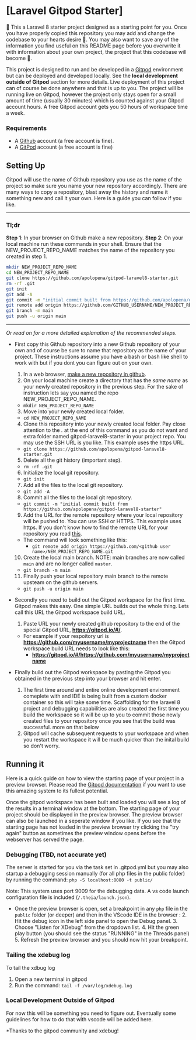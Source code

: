 # [Laravel Gitpod Starter] 
🚀
This a Laravel 8 starter project designed as a starting point for you. Once you have properly copied this repository you may add and change the codebase to your hearts desire 💞. You may also want to save any of the information you find useful on this README page before you overwrite it with information about your own project, the project that this codebase will become 🤩.

This project is designed to run and be developed in a [Gitpod](https://gitpod.io/) environment but can be deployed and developed locally. See the **local development outside of Gitpod** section for more details. Live deployment of this project can of course be done anywhere and that is up to you. The project will be running live on Gitpod, however the project only stays open for a small amount of time (usually 30 minutes) which is counted against your Gitpod account hours. A free Gitpod account gets you 50 hours of workspace time a week.

### Requirements ###
- A [Github](https://github.com/) account (a free account is fine).
- A [GitPod](https://www.gitpod.io/) account (a free account is fine)

## Setting Up ##
Gitpod will use the name of Github repository you use as the name of the project so make sure you name your new repository accordingly. There are many ways to copy a repository, blast away the history and name it something new and call it your own. Here is a guide you can follow if you like.

---
### Tl;dr ###
**Step 1**: In your browser on Github make a new repository.
**Step 2**: On your local machine run these commands in your shell. Ensure that the NEW_PROJECT_REPO_NAME matches the name of the repository you created in step 1.
```bash
mkdir NEW_PROJECT_REPO_NAME
cd NEW_PROJECT_REPO_NAME
git clone https://github.com/apolopena/gitpod-laravel8-starter.git
rm -rf .git
git init
git add -A
git commit -m "initial commit built from https://github.com/apolopena/gitpod-laravel8-starter"
git remote add origin https://github.com/GITHUB_USERNAME/NEW_PROJECT_REPO_NAME.git
git branch -m main
git push -u origin main
```
---

*Or read on for a more detailed explanation of the recommended steps.*
- First copy this Github repository into a new Github repository of your own and of course be sure to name that repository as the name of your project. These instructions assume you have a bash or bash like shell to work with but if you dont you can figure out on your own.
  1. In a web browser, [make a new repository in github](https://docs.github.com/en/github/getting-started-with-github/create-a-repo).
  2. On your local machine create a directory that has the *same name* as your newly created repository in the previous step. For the sake of instruction lets say you named the repo NEW_PROJECT_REPO_NAME.
    - `mkdir NEW_PROJECT_REPO_NAME`
  3. Move into your newly created local folder.
    - `cd NEW_PROJECT_REPO_NAME`
  4. Clone this repository into your newly created local folder. Pay close attention to the *.* at the end of this command as you do not want and extra folder named gitpod-laravel8-starter in your project repo. You may use the SSH URL is you like. This example uses the https URL.
    - `git clone https://github.com/apolopena/gitpod-laravel8-starter.git`
  5. Delete all the git history (important step).
    - `rm -rf .git`
  6. Initialize the local git repository.
    - `git init`
  7. Add all the files to the local git repository.
    - `git add -A`
  8. Commit all the files to the local git repository.
    - `git commit -m "initial commit built from https://github.com/apolopena/gitpod-laravel8-starter"`
  9. Add the URL for the remote repository where your local repository will be pushed to. You can use SSH or HTTPS. This example uses https. If you don't know how to find the remote URL for your repository you read [this](https://checkmarx.atlassian.net/wiki/spaces/KC/pages/131432811/GitHub+-+Tips+on+Finding+Git+GitHub+Repository+URLs#:~:text=Tip%20to%20find%20the%20Github,link%20as%20a%20regular%20URL.).
    - The command will look something like this:
      - `git remote add origin https://github.com/<github user name>/NEW_PROJECT_REPO_NAME.git`
  10. Create the local main branch. NOTE: main branches are now called `main` and are no longer called `master`.
    - `git branch -m main`
  11. Finally push your local repository main branch to the remote upsteam on the github servers.
    - `git push -u origin main`


- Secondly you need to build out the Gitpod workspace for the first time. Gitpod makes this easy. One simple URL builds out the whole thing. Lets call this URL the Gitpod workspace build URL.
  1. Paste URL your newly created github repository to the end of the special Gitpod URL, **https://gitpod.io/#/**.
    - For example if your respoitory url is **https://github.com/myusername/myprojectname** then the Gitpod workspace build URL needs to look like this: 
      - **https://gitpod.io/#/https://github.com/myusername/myprojectname**
- Finally build out the Gitpod workspace by pasting the Gitpod you obtained in the previous step into your browser and hit enter.
  1. The first time around and entire online development environment comeplete with and IDE is being built from a custom docker container so this will take some time. Scaffolding for the laravel 8 project and debugging capabilities are also created the first time you build the workspace so it will be up to you to commit those newly created files to your repository once you see that the build was successful. more on that below
  2. Gitpod will cache subsequent requests to your workspace and when you restart the workspace it will be much quicker than the inital build so don't worry.

## Running it ##
Here is a quick guide on how to view the starting page of your project in a preview browser. Please read the [Gitpod documentation](https://www.gitpod.io/docs/) if you want to use this amazing system to its fullest potential.


Once the gitpod workspace has been built and loaded you will see a log of the results in a terminal window at the bottom. The starting page of your project should be displayed in the preview browser. The preview browser can also be launched in a seperate window if you like. If you see that the starting page has not loaded in the preview browser try clicking the "try again" button as sometimes the preview window opens before the webserver has served the page.


### Debugging (TBD, not accurate yet)

 The server is started for you via the task set in .gitpod.yml but you may also startup a debugging session manually (for all php files in the public folder) by running the command: `php -S localhost:8080 -t public/`

 Note: This system uses port 9009 for the debugging data. A vs code launch configuration file is included (`/.theia/launch.json`).

- Once the preview browser is open, set a breakpoint in any `php` file in the `public` folder (or deeper) and then in the VScode IDE in the browser :
  2. Hit the debug icon in the left side panel to open the Debug panel.
  3. Choose "Listen for XDebug" from the dropdown list.
  4. Hit the green play button (you should see the status "RUNNING" in the Threads panel)
  5. Refresh the preview browser and you should now hit your breakpoint.

### Tailing the xdebug log
To tail the xdbug log
  1. Open a new terminal in gitpod
  2. Run the command: `tail -f /var/log/xdebug.log`

### Local Development Outside of Gitpod ###
For now this will be something you need to figure out. Eventually some guidelines for how to do that with vscode will be added here.

*Thanks to the gitpod community and xdebug!
